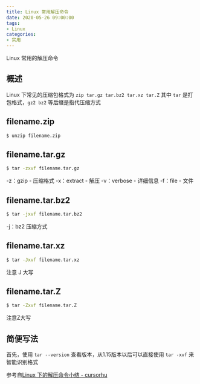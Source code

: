 ```yaml
---
title: Linux 常用解压命令
date: 2020-05-26 09:00:00
tags:
- Linux
categories:
- 实用
---
```


Linux 常用的解压命令
<!-- more -->

## 概述

Linux 下常见的压缩包格式为 `zip tar.gz tar.bz2 tar.xz tar.Z`
其中 `tar` 是打包格式，`gz2 bz2` 等后缀是指代压缩方式

## filename.zip

```bash
$ unzip filename.zip
```

## filename.tar.gz

```bash
$ tar -zxvf filename.tar.gz
```

-z：gzip - 压缩格式
-x：extract - 解压
-v：verbose - 详细信息
-f：file - 文件

## filename.tar.bz2

```bash
$ tar -jxvf filename.tar.bz2
```

-j：bz2 压缩方式

## filename.tar.xz

```bash
$ tar -Jxvf filename.tar.xz
```

注意 J 大写

## filename.tar.Z

```bash
$ tar -Zxvf filename.tar.Z
```

注意Z大写

## 简便写法

首先，使用 `tar --version` 查看版本，从1.15版本以后可以直接使用 `tar -xvf` 来智能识别格式

参考自[Linux 下的解压命令小结 - cursorhu](https://www.cnblogs.com/cursorhu/p/5891699.html)